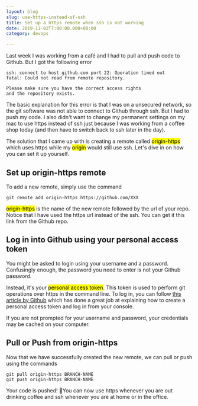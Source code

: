 ```yaml
---
layout: blog
slug: use-https-instead-of-ssh
title: Set up a https remote when ssh is not working
date: 2019-11-02T7:00:00.000+00:00
category: devops

---
```


Last week I was working from a café and I had to pull and push code to Github. But I got the following error

```terminal
ssh: connect to host github.com port 22: Operation timed out
fatal: Could not read from remote repository.

Please make sure you have the correct access rights
and the repository exists.
```

The basic explanation for this error is that I was on a unsecured network, so the git software was not able to connect to Github through ssh. But I had to push my code. I also didn't want to change my permanent settings on my mac to use https instead of ssh just because I was working from a coffee shop today (and then have to switch back to ssh later in the day).

The solution that I came up with is creating a remote called <mark>origin-https</mark> which uses https while my <mark>origin</mark> would still use ssh. Let's dive in on how you can set it up yourself.

## Set up origin-https remote

To add a new remote, simply use the command

```terminal
git remote add origin-https https://github.com/XXX
```

<mark>origin-https</mark> is the name of the new remote followed by the url of your repo. Notice that I have used the https url instead of the ssh. You can get it this link from the Github repo.

## Log in into Github using your personal access token

You might be asked to login using your username and a password. Confusingly enough, the password you need to enter is not your Github password. 

Instead, it's your <mark>personal access token</mark>. This token is used to perform git operations over https in the command line. To log in, you can follow <a href="https://help.github.com/en/github/authenticating-to-github/creating-a-personal-access-token-for-the-command-line" target="_blank">this article by Github</a> which has done a great job at explaining how to create a personal access token and log in from your console.

If you are not prompted for your username and password, your credentials may be cached on your computer.

## Pull or Push from origin-https

Now that we have successfully created the new remote, we can pull or push using the commands

```terminal
git pull origin-https BRANCH-NAME
git push origin-https BRANCH-NAME
```

Your code is pushed! 🎉You can now use https whenever you are out drinking coffee and ssh whenever you are at home or in the office.